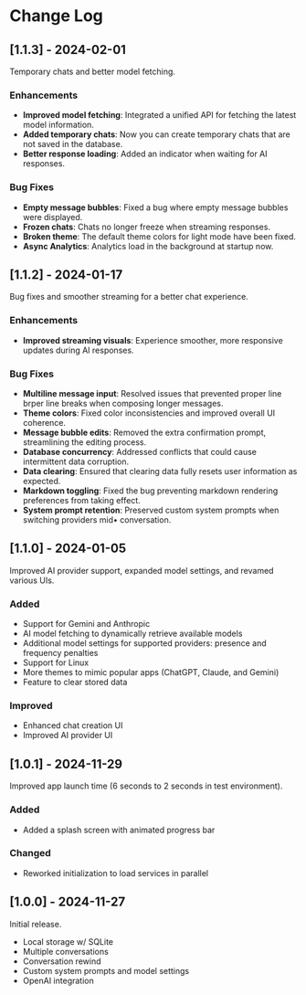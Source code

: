 # Change Log

## [1.1.3] - 2024-02-01

Temporary chats and better model fetching.

### Enhancements

- **Improved model fetching**: Integrated a unified API for fetching the latest model information.
- **Added temporary chats**: Now you can create temporary chats that are not saved in the database.
- **Better response loading**: Added an indicator when waiting for AI responses.

### Bug Fixes

- **Empty message bubbles**: Fixed a bug where empty message bubbles were displayed.
- **Frozen chats**: Chats no longer freeze when streaming responses.
- **Broken theme**: The default theme colors for light mode have been fixed.
- **Async Analytics**: Analytics load in the background at startup now.

## [1.1.2] - 2024-01-17

Bug fixes and smoother streaming for a better chat experience.

### Enhancements

- **Improved streaming visuals**: Experience smoother, more responsive updates during AI responses.

### Bug Fixes

- **Multiline message input**: Resolved issues that prevented proper line brper line breaks when composing longer messages.
- **Theme colors**: Fixed color inconsistencies and improved overall UI coherence.
- **Message bubble edits**: Removed the extra confirmation prompt, streamlining the editing process.
- **Database concurrency**: Addressed conflicts that could cause intermittent data corruption.
- **Data clearing**: Ensured that clearing data fully resets user information as expected.
- **Markdown toggling**: Fixed the bug preventing markdown rendering preferences from taking effect.
- **System prompt retention**: Preserved custom system prompts when switching providers mid• conversation.


## [1.1.0] - 2024-01-05

Improved AI provider support, expanded model settings, and revamed various UIs.

### Added

- Support for Gemini and Anthropic
- AI model fetching to dynamically retrieve available models
- Additional model settings for supported providers: presence and frequency penalties
- Support for Linux
- More themes to mimic popular apps (ChatGPT, Claude, and Gemini)
- Feature to clear stored data

### Improved

- Enhanced chat creation UI
- Improved AI provider UI

## [1.0.1] - 2024-11-29

Improved app launch time (6 seconds to 2 seconds in test environment).

### Added

- Added a splash screen with animated progress bar

### Changed

- Reworked initialization to load services in parallel

## [1.0.0] - 2024-11-27

Initial release.

- Local storage w/ SQLite
- Multiple conversations
- Conversation rewind
- Custom system prompts and model settings
- OpenAI integration
